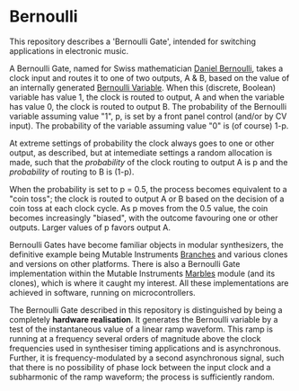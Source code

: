 # Bernoulli

This repository describes a 'Bernoulli Gate', intended for switching applications in electronic music.

A Bernoulli Gate, named for Swiss mathematician [Daniel Bernoulli](https://en.wikipedia.org/wiki/Daniel_Bernoulli), takes a clock input and routes it to one of two outputs, A & B, based on the 
value of an internally generated [Bernoulli Variable](https://web.stanford.edu/class/archive/cs/cs109/cs109.1178/lectureHandouts/070-bernoulli-binomial.pdf). When this (discrete, Boolean) variable has value 1, the clock is routed to output, A and when the variable has value 0, the clock is routed to output B. The probability of the Bernoulli variable assuming value "1", p, is set by a front panel control (and/or by CV input). The probability of the variable assuming value "0" is (of course) 1-p. 

At extreme settings of probability the clock always goes to one or other output, as described, but at intemediate settings a random allocation is made, such that the *probability* of the clock routing to output A is p and the *probability* of routing to B is (1-p). 

When the probability is set to p = 0.5, the process becomes equivalent to a "coin toss"; the clock is routed to output A or B based on the decision of a coin toss at each clock cycle. As p moves from the 0.5 value, the coin becomes increasingly "biased", with the outcome favouring one or other outputs. Larger values of p favors output A.

Bernoulli Gates have become familiar objects in modular synthesizers, the definitive example being Mutable Instruments [Branches](https://pichenettes.github.io/mutable-instruments-documentation/modules/branches/) and various clones and versions on other platforms. There is also a Bernoulli Gate implementation within the Mutable Instruments [Marbles](https://pichenettes.github.io/mutable-instruments-documentation/modules/marbles/) module (and its clones), which is where it caught my interest. All these implementations are achieved in software, running on microcontrollers.

The Bernoulli Gate described in this repository is distinguished by being a completely **hardware realisation**. It generates the Bernoulli variable by a test of the instantaneous value of a linear ramp waveform. This ramp is running at a frequency several orders of magnitude above the clock frequencies used in synthesiser timing applications and is asynchronous. Further, it is frequency-modulated by a second asynchronous signal, such that there is no possibility of phase lock between the input clock and a subharmonic of the ramp waveform; the process is sufficiently random.


